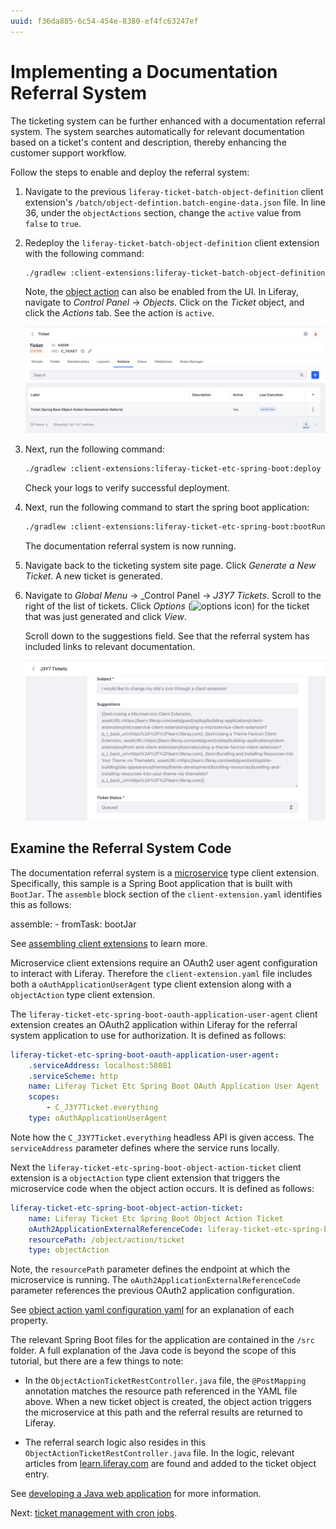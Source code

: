 ```yaml
---
uuid: f36da885-6c54-454e-8380-ef4fc63247ef
---
```

# Implementing a Documentation Referral System

The ticketing system can be further enhanced with a documentation referral system. The system searches automatically for relevant documentation based on a ticket's content and description, thereby enhancing the customer support workflow.

Follow the steps to enable and deploy the referral system:

1. Navigate to the previous `liferay-ticket-batch-object-definition` client extension's `/batch/object-defintion.batch-engine-data.json` file. In line 36, under the `objectActions` section, change the `active` value from `false` to `true`.

1. Redeploy the `liferay-ticket-batch-object-definition` client extension with the following command:

   ```bash
   ./gradlew :client-extensions:liferay-ticket-batch-object-definition:deploy
   ```

   Note, the [object action](../../building-applications/objects/creating-and-managing-objects/actions.md) can also be enabled from the UI. In Liferay, navigate to _Control Panel_ &rarr; _Objects_. Click on the _Ticket_ object, and click the _Actions_ tab. See the action is `active`.

   ![Object action is active.](./implementing-a-documentation-referral-system/images/01.png)

1. Next, run the following command:

   ```bash
   ./gradlew :client-extensions:liferay-ticket-etc-spring-boot:deploy
   ```

   Check your logs to verify successful deployment.

1. Next, run the following command to start the spring boot application:

   ```bash
   ./gradlew :client-extensions:liferay-ticket-etc-spring-boot:bootRun
   ```

   The documentation referral system is now running.

1. Navigate back to the ticketing system site page. Click _Generate a New Ticket_. A new ticket is generated.

1. Navigate to _Global Menu_ &rarr; _Control Panel &rarr; _J3Y7 Tickets_. Scroll to the right of the list of tickets. Click _Options_ (![options icon](../../images/icon-options.png)) for the ticket that was just generated and click _View_.

   Scroll down to the suggestions field. See that the referral system has included links to relevant documentation.

   ![See that the referral system has included links to relevant documentation.](./implementing-a-documentation-referral-system/images/02.png)


## Examine the Referral System Code

The documentation referral system is a [microservice](../../building-applications/client-extensions/microservice-client-extensions.md) type client extension. Specifically, this sample is a Spring Boot application that is built with `BootJar`. The `assemble` block section of the `client-extension.yaml` identifies this as follows:

assemble:
    - fromTask: bootJar

See [assembling client extensions](../../building-applications/client-extensions/working-with-client-extensions#assembling-client-extensions) to learn more.

Microservice client extensions require an OAuth2 user agent configuration to interact with Liferay. Therefore the `client-extension.yaml` file includes both a `oAuthApplicationUserAgent` type client extension along with a `objectAction` type client extension.

The `liferay-ticket-etc-spring-boot-oauth-application-user-agent` client extension creates an OAuth2 application within Liferay for the referral system application to use for authorization. It is defined as follows:

```yaml
liferay-ticket-etc-spring-boot-oauth-application-user-agent:
    .serviceAddress: localhost:58081
    .serviceScheme: http
    name: Liferay Ticket Etc Spring Boot OAuth Application User Agent
    scopes:
        - C_J3Y7Ticket.everything
    type: oAuthApplicationUserAgent
```

Note how the `C_J3Y7Ticket.everything` headless API is given access. The `serviceAddress` parameter defines where the service runs locally.

Next the `liferay-ticket-etc-spring-boot-object-action-ticket` client extension is a `objectAction` type client extension that triggers the microservice code when the object action occurs. It is defined as follows:

```yaml
liferay-ticket-etc-spring-boot-object-action-ticket:
    name: Liferay Ticket Etc Spring Boot Object Action Ticket
    oAuth2ApplicationExternalReferenceCode: liferay-ticket-etc-spring-boot-oauth-application-user-agent
    resourcePath: /object/action/ticket
    type: objectAction
```

Note, the `resourcePath` parameter defines the endpoint at which the microservice is running. The `oAuth2ApplicationExternalReferenceCode` parameter references the previous OAuth2 application configuration.

See [object action yaml configuration yaml](../../building-applications/client-extensions/microservice-client-extensions/object-action-yaml-configuration-reference.md) for an explanation of each property.

The relevant Spring Boot files for the application are contained in the `/src` folder. A full explanation of the Java code is beyond the scope of this tutorial, but there are a few things to note:

* In the `ObjectActionTicketRestController.java` file, the `@PostMapping` annotation matches the resource path referenced in the YAML file above. When a new ticket object is created, the object action triggers the microservice at this path and the referral results are returned to Liferay.

* The referral search logic also resides in this `ObjectActionTicketRestController.java` file. In the logic, relevant articles from [learn.liferay.com](https://learn.liferay.com) are found and added to the ticket object entry.

See [developing a Java web application](../../building-applications/developing-a-java-web-application.md) for more information.

Next: [ticket management with cron jobs](./ticket-management-with-cron-jobs.md).

